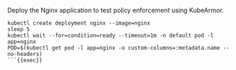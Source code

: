 Deploy the Nginx application to test policy enforcement using KubeArmor.

```
kubectl create deployment nginx --image=nginx
sleep 5
kubectl wait --for=condition=ready --timeout=1m -n default pod -l app=nginx
POD=$(kubectl get pod -l app=nginx -o custom-columns=:metadata.name --no-headers)
```{{exec}}

